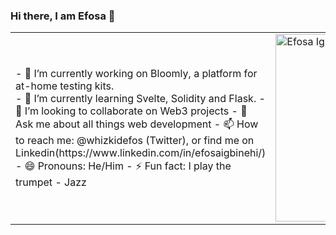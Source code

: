 ### Hi there, I am Efosa 👋
<table>
  
  <tr>
    <td valign="center">
      - 🔭 I’m currently working on Bloomly, a platform for at-home testing kits. <br>
      - 🌱 I’m currently learning Svelte, Solidity and Flask.
      - 👯 I’m looking to collaborate on Web3 projects
      - 💬 Ask me about all things web development
      - 📫 How to reach me: @whizkidefos (Twitter), or find me on Linkedin(https://www.linkedin.com/in/efosaigbinehi/)
      - 😄 Pronouns: He/Him
      - ⚡ Fun fact: I play the trumpet - Jazz
    </td>
    <td>
      <a href="https://app.daily.dev/whizkidefos"><img src="https://api.daily.dev/devcards/f020652d48494895b0c39def2320dd72.png?r=ckx" width="300" alt="Efosa Igbinehi's Dev Card"/></a>
    </td>
    
  </tr>

  </table>
  
<!-- ![GitHub Activity Graph](https://activity-graph.herokuapp.com/graph?username=whizkidefos&theme=dracula&hide_border=true) -->

